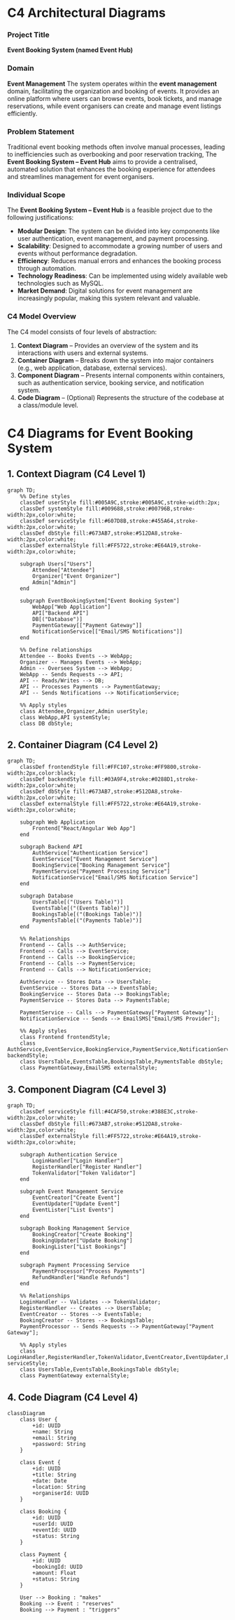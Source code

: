 # C4 Architectural Diagrams

### Project Title
**Event Booking System (named Event Hub)**

### Domain
**Event Management**
The system operates within the **event management** domain, facilitating the organization and booking of events. It provides an online platform where users can browse events, book tickets, and manage reservations, while event organisers can create and manage event listings efficiently.

### Problem Statement
Traditional event booking methods often involve manual processes, leading to inefficiencies such as overbooking and poor reservation tracking, The **Event Booking System – Event Hub** aims to provide a centralised, automated solution that enhances the booking experience for attendees and streamlines management for event organisers.

### Individual Scope
The **Event Booking System – Event Hub** is a feasible project due to the following justifications:
- **Modular Design**: The system can be divided into key components like user authentication, event management, and payment processing.
- **Scalability**: Designed to accommodate a growing number of users and events without performance degradation.
- **Efficiency**: Reduces manual errors and enhances the booking process through automation.
- **Technology Readiness**: Can be implemented using widely available web technologies such as MySQL.
- **Market Demand**: Digital solutions for event management are increasingly popular, making this system relevant and valuable.


### C4 Model Overview
The C4 model consists of four levels of abstraction:
1. **Context Diagram** – Provides an overview of the system and its interactions with users and external systems.
2. **Container Diagram** – Breaks down the system into major containers (e.g., web application, database, external services).
3. **Component Diagram** – Presents internal components within containers, such as authentication service, booking service, and notification system.
4. **Code Diagram** – (Optional) Represents the structure of the codebase at a class/module level.

# C4 Diagrams for Event Booking System

## 1. Context Diagram (C4 Level 1)

```mermaid
graph TD;
    %% Define styles
    classDef userStyle fill:#005A9C,stroke:#005A9C,stroke-width:2px;
    classDef systemStyle fill:#009688,stroke:#00796B,stroke-width:2px,color:white;
    classDef serviceStyle fill:#607D8B,stroke:#455A64,stroke-width:2px,color:white;
    classDef dbStyle fill:#673AB7,stroke:#512DA8,stroke-width:2px,color:white;
    classDef externalStyle fill:#FF5722,stroke:#E64A19,stroke-width:2px,color:white;
    
    subgraph Users["Users"]
        Attendee["Attendee"]
        Organizer["Event Organizer"]
        Admin["Admin"]
    end
    
    subgraph EventBookingSystem["Event Booking System"]
        WebApp["Web Application"]
        API["Backend API"]
        DB[("Database")]
        PaymentGateway[["Payment Gateway"]]
        NotificationService[["Email/SMS Notifications"]]
    end
    
    %% Define relationships
    Attendee -- Books Events --> WebApp;
    Organizer -- Manages Events --> WebApp;
    Admin -- Oversees System --> WebApp;
    WebApp -- Sends Requests --> API;
    API -- Reads/Writes --> DB;
    API -- Processes Payments --> PaymentGateway;
    API -- Sends Notifications --> NotificationService;

    %% Apply styles
    class Attendee,Organizer,Admin userStyle;
    class WebApp,API systemStyle;
    class DB dbStyle;
```


## 2. Container Diagram (C4 Level 2)
```mermaid
graph TD;
    classDef frontendStyle fill:#FFC107,stroke:#FF9800,stroke-width:2px,color:black;
    classDef backendStyle fill:#03A9F4,stroke:#0288D1,stroke-width:2px,color:white;
    classDef dbStyle fill:#673AB7,stroke:#512DA8,stroke-width:2px,color:white;
    classDef externalStyle fill:#FF5722,stroke:#E64A19,stroke-width:2px,color:white;

    subgraph Web Application
        Frontend["React/Angular Web App"]
    end
    
    subgraph Backend API
        AuthService["Authentication Service"]
        EventService["Event Management Service"]
        BookingService["Booking Management Service"]
        PaymentService["Payment Processing Service"]
        NotificationService["Email/SMS Notification Service"]
    end
    
    subgraph Database
        UsersTable[("(Users Table)")]
        EventsTable[("(Events Table)")]
        BookingsTable[("(Bookings Table)")]
        PaymentsTable[("(Payments Table)")]
    end

    %% Relationships
    Frontend -- Calls --> AuthService;
    Frontend -- Calls --> EventService;
    Frontend -- Calls --> BookingService;
    Frontend -- Calls --> PaymentService;
    Frontend -- Calls --> NotificationService;
    
    AuthService -- Stores Data --> UsersTable;
    EventService -- Stores Data --> EventsTable;
    BookingService -- Stores Data --> BookingsTable;
    PaymentService -- Stores Data --> PaymentsTable;
    
    PaymentService -- Calls --> PaymentGateway["Payment Gateway"];
    NotificationService -- Sends --> EmailSMS["Email/SMS Provider"];

    %% Apply styles
    class Frontend frontendStyle;
    class AuthService,EventService,BookingService,PaymentService,NotificationService backendStyle;
    class UsersTable,EventsTable,BookingsTable,PaymentsTable dbStyle;
    class PaymentGateway,EmailSMS externalStyle;

```

## 3. Component Diagram (C4 Level 3)
```mermaid
graph TD;
    classDef serviceStyle fill:#4CAF50,stroke:#388E3C,stroke-width:2px,color:white;
    classDef dbStyle fill:#673AB7,stroke:#512DA8,stroke-width:2px,color:white;
    classDef externalStyle fill:#FF5722,stroke:#E64A19,stroke-width:2px,color:white;

    subgraph Authentication Service
        LoginHandler["Login Handler"]
        RegisterHandler["Register Handler"]
        TokenValidator["Token Validator"]
    end
    
    subgraph Event Management Service
        EventCreator["Create Event"]
        EventUpdater["Update Event"]
        EventLister["List Events"]
    end
    
    subgraph Booking Management Service
        BookingCreator["Create Booking"]
        BookingUpdater["Update Booking"]
        BookingLister["List Bookings"]
    end
    
    subgraph Payment Processing Service
        PaymentProcessor["Process Payments"]
        RefundHandler["Handle Refunds"]
    end
    
    %% Relationships
    LoginHandler -- Validates --> TokenValidator;
    RegisterHandler -- Creates --> UsersTable;
    EventCreator -- Stores --> EventsTable;
    BookingCreator -- Stores --> BookingsTable;
    PaymentProcessor -- Sends Requests --> PaymentGateway["Payment Gateway"];

    %% Apply styles
    class LoginHandler,RegisterHandler,TokenValidator,EventCreator,EventUpdater,EventLister,BookingCreator,BookingUpdater,BookingLister,PaymentProcessor,RefundHandler serviceStyle;
    class UsersTable,EventsTable,BookingsTable dbStyle;
    class PaymentGateway externalStyle;
```

## 4. Code Diagram (C4 Level 4) 
```mermaid
classDiagram
    class User {
        +id: UUID
        +name: String
        +email: String
        +password: String
    }
    
    class Event {
        +id: UUID
        +title: String
        +date: Date
        +location: String
        +organiserId: UUID
    }
    
    class Booking {
        +id: UUID
        +userId: UUID
        +eventId: UUID
        +status: String
    }
    
    class Payment {
        +id: UUID
        +bookingId: UUID
        +amount: Float
        +status: String
    }
    
    User --> Booking : "makes"
    Booking --> Event : "reserves"
    Booking --> Payment : "triggers"
```
